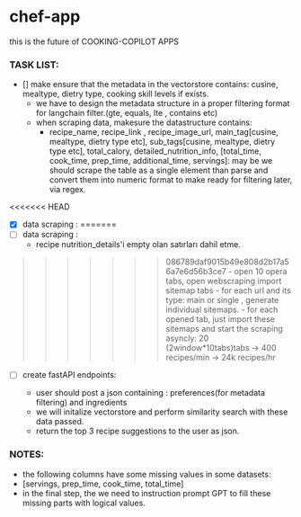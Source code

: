 # chef-app
this is the future of COOKING-COPILOT APPS

### TASK LIST:
- [] make ensure that the metadata in the vectorstore contains: cusine, mealtype, dietry type, cooking skill levels if exists.
    - we have to design the metadata structure in a proper filtering format for langchain filter.(gte, equals, lte , contains etc)
    - when scraping data, makesure the datastructure contains:
      - recipe_name, recipe_link , recipe_image_url, main_tag[cusine, mealtype, dietry type etc], sub_tags[cusine, mealtype, dietry type etc],
        total_calory, detailed_nutrition_info, [total_time, cook_time, prep_time, additional_time, servings]: may be we should scrape the table 
        as a single element than parse and convert them into numeric format to make ready for filtering later, via regex. 

<<<<<<< HEAD
- [X] data scraping :
=======
- [ ] data scraping :
    - recipe nutrition_details'i empty olan satırları dahil etme.
>>>>>>> 086789daf9015b49e808d2b17a56a7e6d56b3ce7
    - open 10 opera tabs, open webscraping import sitemap tabs
    - for each url and its type: main or single , generate individual sitemaps.
    - for each opened tab, just import these sitemaps and start the scraping asyncly: 20 (2window*10tabs)tabs -> 400 recipes/min -> 24k recipes/hr
												  
- [ ] create fastAPI endpoints:

	- user should post a json containing : preferences(for metadata filtering) and ingredients
	- we will initalize vectorstore and perform similarity search with these data passed.
	- return the top 3 recipe suggestions to the user as json.

### NOTES:
-  the following columns have some missing values in some datasets:
  -  [servings, prep_time, cook_time, total_time] 
-  in the final step, the we need to instruction prompt GPT to fill these missing parts with logical values.

